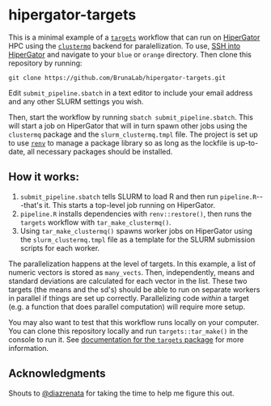 # hipergator-targets

<!-- badges: start -->

<!-- badges: end -->

This is a minimal example of a [`targets`](https://docs.ropensci.org/targets/) workflow that can run on [HiperGator](https://www.rc.ufl.edu/services/hipergator/) HPC using the [`clustermq`](https://mschubert.github.io/clustermq/) backend for paralellization.
To use, [SSH into HiperGator](https://help.rc.ufl.edu/doc/Getting_Started#Connecting_to_HiPerGator) and navigate to your `blue` or `orange` directory.
Then clone this repository by running:

    git clone https://github.com/BrunaLab/hipergator-targets.git

Edit `submit_pipeline.sbatch` in a text editor to include your email address and any other SLURM settings you wish.

Then, start the workflow by running `sbatch submit_pipeline.sbatch`.
This will start a job on HiperGator that will in turn spawn other jobs using the `clustermq` package and the `slurm_clustermq.tmpl` file.
The project is set up to use [`renv`](https://rstudio.github.io/renv/index.html) to manage a package library so as long as the lockfile is up-to-date, all necessary packages should be installed.

## How it works:

1.  `submit_pipeline.sbatch` tells SLURM to load R and then run `pipeline.R`---that's it. This starts a top-level job running on HiperGator.
2.  `pipeline.R` installs dependencies with `renv::restore()`, then runs the `targets` workflow with `tar_make_clustermq()`.
3.  Using `tar_make_clustermq()` spawns worker jobs on HiperGator using the `slurm_clustermq.tmpl` file as a template for the SLURM submission scripts for each worker.

The parallelization happens at the level of targets.
In this example, a list of numeric vectors is stored as `many_vects`.
Then, independently, means and standard deviations are calculated for each vector in the list.
These two targets (the means and the sd's) should be able to run on separate workers in parallel if things are set up correctly.
Parallelizing code *within* a target (e.g. a function that does parallel computation) will require more setup.

You may also want to test that this workflow runs locally on your computer.
You can clone this repository locally and run `targets::tar_make()` in the console to run it.
See [documentation for the `targets` package](https://books.ropensci.org/targets/) for more information.

## Acknowledgments

Shouts to [\@diazrenata](https://github.com/diazrenata) for taking the time to help me figure this out.
